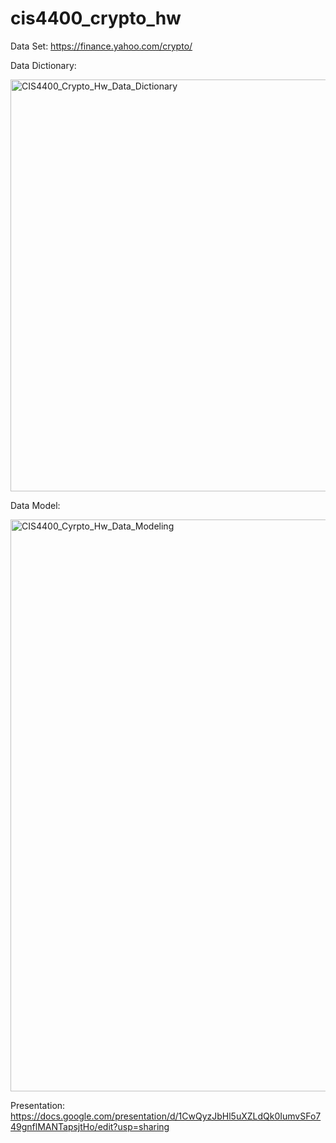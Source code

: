 # cis4400_crypto_hw

Data Set: 
https://finance.yahoo.com/crypto/

Data Dictionary:

<img width="659" alt="CIS4400_Crypto_Hw_Data_Dictionary" src="https://github.com/andchen2/CIS4400_Crypto_Hw/assets/132695752/44d00a5e-d949-4190-b80b-5b19717d2f7f">

Data Model:

<img width="915" alt="CIS4400_Cyrpto_Hw_Data_Modeling" src="https://github.com/andchen2/CIS4400_Crypto_Hw/assets/132695752/00b7dd7b-2634-4ae0-8efb-4d717067ac6f">

Presentation:
https://docs.google.com/presentation/d/1CwQyzJbHl5uXZLdQk0IumvSFo749gnflMANTapsjtHo/edit?usp=sharing

